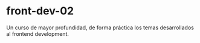 # front-dev-02
Un curso de mayor profundidad, de forma práctica los temas desarrollados al frontend development.

